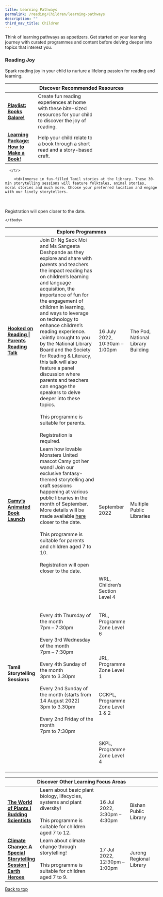 ```yaml
---
title: Learning Pathways
permalink: /reading/Children/learning-pathways
description: ""
third_nav_title: Children
---
```

Think of learning pathways as appetizers. Get started on your learning journey with curated programmes and content before delving deeper into topics that interest you.

<h3><b> Reading Joy</b></h3>
Spark reading joy in your child to nurture a lifelong passion for reading and learning.


<div class="horizontal-scroll margin--bottom--lg">
  <table class="generic-table">
    <thead>
      <tr>
        <th class="is-uppercase has-weight-normal" colspan="4">Discover Recommended Resources</th>
      </tr>
    </thead>
    <tbody>
<tr>
        <td style="width: 20%;"><a target="_blank" href="/reading/children/content"><b>Playlist: Books Galore!</b></a></td>
        <td style="width: 40%;">Create fun reading experiences at home with these bite-sized resources for your child to discover the joy of reading.</td>
        <td style="width: 20%;"> </td>
        <td style="width: 20%;"> </td>
      </tr>      
<tr>
        <td><a href="/reading/children/content"><b>Learning Package: How to Make a Book!</b></a></td>
        <td>Help your child relate to a book through a short read and a story-based craft. </td>
			</tr>
		</tbody>
  </table>
</div>

<div class="horizontal-scroll margin--bottom--lg">
  <table class="generic-table">
    <thead>
      <tr>
        <th class="is-uppercase has-weight-normal" colspan="4">Explore Programmes</th>
      </tr>
    </thead>
    <tbody>
      <tr>
        <td style="width: 20%;"><a target="_blank" href="https://www.eventbrite.sg/e/hooked-on-reading-tickets-355029551947?aff=ebdssbdestsearch/"><b>Hooked on Reading | Parents Reading Talk</b></a></td>
        <td style="width: 40%;">
Join Dr Ng Seok Moi and Ms Sangeeta Deshpande as they explore and share with parents and teachers the impact reading has on children’s learning and language acquisition, the importance of fun for the engagement of children in learning, and ways to leverage on technology to enhance children’s reading experience. Jointly brought to you by the National Library Board and the Society for Reading & Literacy, this talk will also feature a panel discussion where parents and teachers can engage the speakers to delve deeper into these topics.
<br><br> This programme is suitable for parents.
<br><br>Registration is required.
</td>
        <td style="width: 20%;">16 July 2022,<br>10:30am – 1:00pm</td>
        <td style="width: 20%;">The Pod, National Library Building</td>
      </tr>
<tr>
<td><a target="_blank" href="https://childrenandteens.nlb.gov.sg/services/programmes/monstersunited"><b>Camy’s Animated Book Launch </b></a></td>
        <td>Learn how lovable Monsters United mascot Camy got her wand! Join our exclusive fantasy-themed storytelling and craft sessions happening at various public libraries in the month of September. More details will be made available
<a target="_blank" href="https://childrenandteens.nlb.gov.sg/services/programmes/monstersunited">here</a> closer to the date.				
					<br><br>This programme is suitable for parents and children aged 7 to 10.
<br><br> Registration will open closer to the date.
</td>
      <td>September 2022 <br></td>
        <td>Multiple Public Libraries</td>

      </tr>
<tr>
<td><b> Tamil Storytelling Sessions</b></td>
	
        <td>Immerse in fun-filled Tamil stories at the library. These 30-min storytelling sessions will feature folktales, animal stories, moral stories and much more. Choose your preferred location and engage with our lively storytellers. 
<br><br>Registration will open closer to the date.</td>

<td>Every 4th Thursday of the month
<br>7pm – 7:30pm
<br><br> Every 3rd Wednesday of the month
<br>7pm – 7:30pm
<br><br>Every 4th Sunday of the month
<br>3pm to 3.30pm
<br><br>Every 2nd Sunday of the month (starts from 14 August 2022)
<br>3pm to 3.30pm
<br><br>Every 2nd Friday of the month
<br>7pm to 7:30pm
</td>

<td>WRL, Children’s Section Level 4
<br>
<br><br>TRL, Programme Zone Level 6
<br><br>
<br><br>JRL, Programme Zone Level 1
<br>
<br><br>CCKPL, Programme Zone Level 1 & 2
<br><br><br>
<br><br>SKPL, Programme Zone Level 4
<br><br>

</td>
      </tr>
	
    </tbody>
  </table>
</div>

<div class="horizontal-scroll margin--bottom--lg">
  
<table class="generic-table">
    <thead>
      <tr>
        <th class="is-uppercase has-weight-normal" colspan="4">Discover Other Learning Focus Areas</th>
      </tr>
    </thead>
    <tbody>
<tr>
<td style="w<td style="><a target="_blank" href="https://www.eventbrite.sg/cc/programmes-for-children-66139?aff=odclrlmctfte"><b>The World of Plants I Budding Scientists </b></a></td>
					<td style="width: 40%;">Learn about basic plant biology, lifecycles, systems and plant diversity!<br><br> This programme is suitable for children aged 7 to 12.</td>
        <td style="width: 20%;"> 16 Jul 2022,<br>3:30pm – 4:30pm</td>
			<td style="width: 20%;"> Bishan Public Library</td>

</tr><tr>
<td style="w<td style="><a target="_blank" href="https://www.eventbrite.sg/e/climate-change-a-special-storytelling-session-earth-heroes-tickets-352492032157"><b>Climate Change: A Special Storytelling Session | Earth Heroes</b></a></td>
					<td style="width: 40%;">Learn about climate change through storytelling!<br><br> This programme is suitable for children aged 7 to 9.</td>
        <td style="width: 20%;"> 17 Jul 2022,<br>12:30pm – 1:00pm</td>
			<td style="width: 20%;"> Jurong Regional Library</td>
      </tr>
  </tbody>
  </table>
</div>
<p class="has-text-right margin--top--xl"><a href="#main-content">Back to top</a></p>